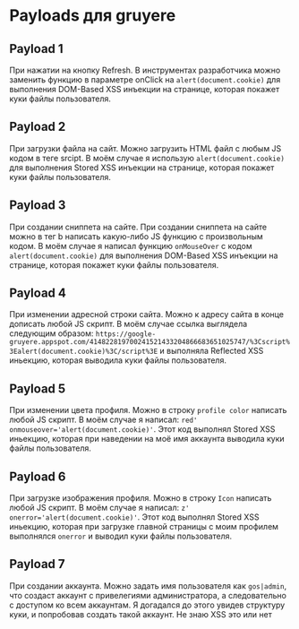 # Payloads для gruyere

## Payload 1

При нажатии на кнопку Refresh. В инструментах разработчика можно заменить функцию в параметре onClick на `alert(document.cookie)` для выполнения DOM-Based XSS инъекции на странице, которая покажет куки файлы пользователя.

## Payload 2

При загрузки файла на сайт. Можно загрузить HTML файл с любым JS кодом в теге srcipt. В моём случае я использую `alert(document.cookie)` для выполнения Stored XSS инъекции на странице, которая покажет куки файлы пользователя.

## Payload 3

При создании сниппета на сайтe. При создании сниппета на сайте можно в тег b написать какую-либо JS функцию с произвольным кодом. В моём случае я написал функцию `onMouseOver` с кодом `alert(document.cookie)` для выполнения DOM-Based XSS инъекции на странице, которая покажет куки файлы пользователя.

## Payload 4

При изменении адресной строки сайта. Можно к адресу сайта в конце дописать любой JS скрипт. В моём случае ссылка выглядела следующим образом: `https://google-gruyere.appspot.com/414822819700241521433204866683651025747/%3Cscript%3Ealert(document.cookie)%3C/script%3E` и выполняла Reflected XSS иньекцию, которая выводила куки файлы пользователя.

## Payload 5

При изменении цвета профиля. Можно в строку `profile color` написать любой JS скрипт. В моём случае я написал: `red' onmouseover='alert(document.cookie)'`. Этот код выполнял Stored XSS иньекцию, которая при наведении на моё имя аккаунта выводила куки файлы пользователя.

## Payload 6

При загрузке изображения профиля. Можно в строку `Icon` написать любой JS скрипт. В моём случае я написал: `z' onerror='alert(document.cookie)'`. Этот код выполнял Stored XSS иньекцию, которая при загрузке главной страницы с моим профилем выполнялся `onerror` и выводил куки файлы пользователя.

## Payload 7

При создании аккаунта. Можно задать имя пользователя как `gos|admin`, что создаст аккаунт с привелегиями администратора, а следовательно с доступом ко всем аккаунтам. Я догадался до этого увидев структуру куки, и попробовав создать такой аккаунт. Не знаю XSS это или нет

